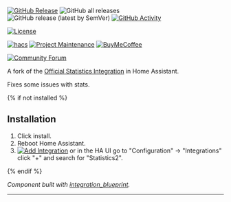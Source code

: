[![GitHub Release][releases-shield]][releases]
![GitHub all releases][download-all]
![GitHub release (latest by SemVer)][download-latest]
[![GitHub Activity][commits-shield]][commits]

[![License][license-shield]][license]

[![hacs][hacsbadge]][hacs]
[![Project Maintenance][maintenance-shield]][user_profile]
[![BuyMeCoffee][buymecoffeebadge]][buymecoffee]

[![Community Forum][forum-shield]][forum]

A fork of the [Official Statistics Integration](https://www.home-assistant.io/integrations/statistics/) in Home Assistant.

Fixes some issues with stats.

{% if not installed %}

## Installation

1. Click install.
2. Reboot Home Assistant.
4. [![Add Integration][add-integration-badge]][add-integration] or in the HA UI go to "Configuration" -> "Integrations" click "+" and search for "Statistics2".

{% endif %}

_Component built with [integration_blueprint][integration_blueprint]._

<!---->

---

[integration_blueprint]: https://github.com/custom-components/integration_blueprint
[buymecoffee]: https://www.buymeacoffee.com/alandtse
[buymecoffeebadge]: https://img.shields.io/badge/buy%20me%20a%20coffee-donate-yellow.svg?style=for-the-badge
[commits-shield]: https://img.shields.io/github/commit-activity/y/akropp/ha-statistics2.svg?style=for-the-badge
[commits]: https://github.com/akropp/ha-statistics2/commits/main
[hacs]: https://github.com/custom-components/hacs
[hacsbadge]: https://img.shields.io/badge/HACS-Custom-orange.svg?style=for-the-badge
[forum-shield]: https://img.shields.io/badge/community-forum-brightgreen.svg?style=for-the-badge
[forum]: https://community.home-assistant.io/
[license-shield]: https://img.shields.io/github/license/akropp/ha-statistics2.svg?style=for-the-badge
[license]: LICENSE
[maintenance-shield]: https://img.shields.io/badge/maintainer-Adam%20%20%40alandtse-blue.svg?style=for-the-badge
[releases-shield]: https://img.shields.io/github/release/akropp/ha-statistics2.svg?style=for-the-badge
[releases]: https://github.com/akropp/ha-statistics2/releases
[user_profile]: https://github.com/alandtse
[download-all]: https://img.shields.io/github/downloads/akropp/ha-statistics2/total?style=for-the-badge
[download-latest]: https://img.shields.io/github/downloads/akropp/ha-statistics2/latest/total?style=for-the-badge
[add-integration]: https://my.home-assistant.io/redirect/config_flow_start?domain=statistics2
[add-integration-badge]: https://my.home-assistant.io/badges/config_flow_start.svg
